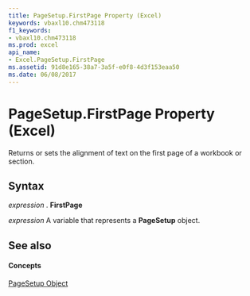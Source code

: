 ```yaml
---
title: PageSetup.FirstPage Property (Excel)
keywords: vbaxl10.chm473118
f1_keywords:
- vbaxl10.chm473118
ms.prod: excel
api_name:
- Excel.PageSetup.FirstPage
ms.assetid: 91d8e165-38a7-3a5f-e0f8-4d3f153eaa50
ms.date: 06/08/2017
---
```



# PageSetup.FirstPage Property (Excel)

Returns or sets the alignment of text on the first page of a workbook or section.


## Syntax

 _expression_ . **FirstPage**

 _expression_ A variable that represents a **PageSetup** object.


## See also


#### Concepts


[PageSetup Object](Excel.PageSetup.md)

